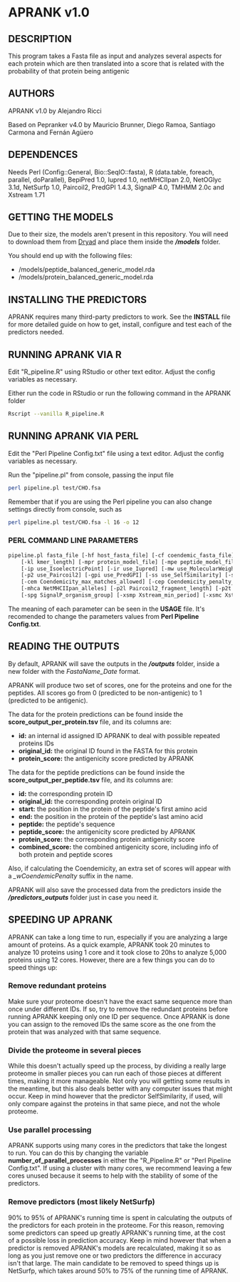 # APRANK v1.0

## DESCRIPTION

This program takes a Fasta file as input and analyzes several aspects for each protein which are then translated into a score that is related with 
the probability of that protein being antigenic

## AUTHORS

APRANK v1.0 by Alejandro Ricci

Based on Pepranker v4.0 by Mauricio Brunner, Diego Ramoa, Santiago Carmona and Fernán Agüero

## DEPENDENCES

Needs Perl (Config::General, Bio::SeqIO::fasta), R (data.table, foreach, parallel, doParallel), BepiPred 1.0, Iupred 1.0, netMHCIIpan 2.0, NetOGlyc 3.1d, NetSurfp 1.0, Paircoil2, PredGPI 1.4.3, SignalP 4.0, TMHMM 2.0c and Xstream 1.71

## GETTING THE MODELS

Due to their size, the models aren't present in this repository. You will need to download them from [Dryad](https://doi.org/10.5061/dryad.zcrjdfnb1) and place them inside the ***/models*** folder.

You should end up with the following files:
- /models/peptide_balanced_generic_model.rda
- /models/protein_balanced_generic_model.rda

## INSTALLING THE PREDICTORS

APRANK requires many third-party predictors to work. See the **INSTALL** file for more detailed guide on how to get, install, configure and test each of the predictors needed.

## RUNNING APRANK VIA R

Edit "R_pipeline.R" using RStudio or other text editor. Adjust the config variables as necessary.

Either run the code in RStudio or run the following command in the APRANK folder
```bash
Rscript --vanilla R_pipeline.R
```

## RUNNING APRANK VIA PERL

Edit the "Perl Pipeline Config.txt" file using a text editor. Adjust the config variables as necessary.

Run the "pipeline.pl" from console, passing the input file
```bash
perl pipeline.pl test/CHO.fsa
```

Remember that if you are using the Perl pipeline you can also change settings directly from console, such as
```bash
perl pipeline.pl test/CHO.fsa -l 16 -o 12
```

### PERL COMMAND LINE PARAMETERS
```bash
pipeline.pl fasta_file [-hf host_fasta_file] [-cf coendemic_fasta_file] [-h|help] [-l peptide_length] [-o peptide_overlap]
    [-kl kmer_length] [-mpr protein_model_file] [-mpe peptide_model_file] [-of output_folder] [-bp use_BepiPred]
    [-ip use_IsoelectricPoint] [-ir use_Iupred] [-mw use_MolecularWeight] [-mhc use_NetMHCIIpan] [-no use_NetOglyc] [-ns use_NetSurfp]
    [-p2 use_Paircoil2] [-gpi use_PredGPI] [-ss use_SelfSimilarity] [-sp use_SignalP] [-tm use_TMHMM] [-xs use_Xstream]
    [-cem Coendemicity_max_matches_allowed] [-cep Coendemicity_penalty_per_match] [-mhcl NetMHCIIpan_binding_peptide_length]
    [-mhca NetMHCIIpan_alleles] [-p2l Paircoil2_fragment_length] [-p2t Paircoil2_threshold]
    [-spg SignalP_organism_group] [-xsmp Xstream_min_period] [-xsmc Xstream_min_copy_number] [-xsme Xstream_max_consensus_error]
```

The meaning of each parameter can be seen in the **USAGE** file. It's recomended to change the parameters values from **Perl Pipeline Config.txt**.

## READING THE OUTPUTS

By default, APRANK will save the outputs in the ***/outputs*** folder, inside a new folder with the *FastaName_Date* format.

APRANK will produce two set of scores, one for the proteins and one for the peptides. All scores go from 0 (predicted to be non-antigenic) to 1 (predicted to be antigenic).

The data for the protein predictions can be found inside the **score_output_per_protein.tsv** file, and its columns are:

- **id:** an internal id assigned ID APRANK to deal with possible repeated proteins IDs
- **original_id:** the original ID found in the FASTA for this protein
- **protein_score:** the antigenicity score predicted by APRANK

The data for the peptide predictions can be found inside the **score_output_per_peptide.tsv** file, and its columns are:

- **id:** the corresponding protein ID
- **original_id:** the corresponding protein original ID
- **start:** the position in the protein of the peptide's first amino acid
- **end:** the position in the protein of the peptide's last amino acid
- **peptide:** the peptide's sequence
- **peptide_score:** the antigenicity score predicted by APRANK
- **protein_score:** the corresponding protein antigenicity score
- **combined_score:** the combined antigenicity score, including info of both protein and peptide scores

Also, if calculating the Coendemicity, an extra set of scores will appear with a *_wCoendemicPenalty* suffix in the name.

APRANK will also save the processed data from the predictors inside the ***/predictors_outputs*** folder just in case you need it.

## SPEEDING UP APRANK

APRANK can take a long time to run, especially if you are analyzing a large amount of proteins. As a quick example, APRANK took 20 minutes to analyze 10 proteins using 1 core and it took close to 20hs to analyze 5,000 proteins using 12 cores. However, there are a few things you can do to speed things up:

### Remove redundant proteins

Make sure your proteome doesn't have the exact same sequence more than once under different IDs. If so, try to remove the redundant proteins before running APRANK keeping only one ID per sequence. Once APRANK is done you can assign to the removed IDs the same score as the one from the protein that was analyzed with that same sequence.

### Divide the proteome in several pieces

While this doesn't actually speed up the process, by dividing a really large proteome in smaller pieces you can run each of those pieces at different times, making it more manageable. Not only you will getting some results in the meantime, but this also deals better with any computer issues that might occur. Keep in mind however that the predictor SelfSimilarity, if used, will only compare against the proteins in that same piece, and not the whole proteome.

### Use parallel processing

APRANK supports using many cores in the predictors that take the longest to run. You can do this by changing the variable **number_of_parallel_processes** in either the "R_Pipeline.R" or "Perl Pipeline Config.txt". If using a cluster with many cores, we recommend leaving a few cores unused because it seems to help with the stability of some of the predictors.

### Remove predictors (most likely NetSurfp)

90% to 95% of APRANK's running time is spent in calculating the outputs of the predictors for each protein in the proteome. For this reason, removing some predictors can speed up greatly APRANK's running time, at the cost of a possible loss in prediction accuracy. Keep in mind however that when a predictor is removed APRANK's models are recalculated, making it so as long as you just remove one or two predictors the difference in accuracy isn't that large. The main candidate to be removed to speed things up is NetSurfp, which takes around 50% to 75% of the running time of APRANK.
